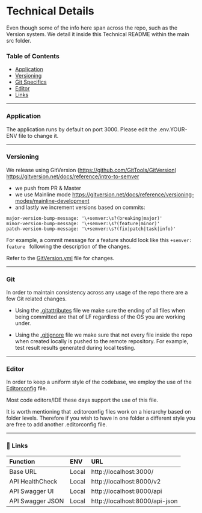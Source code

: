 # Technical Details 
Even though some of the info here span across the repo, such as the Version system. We detail it inside this Technical README within the main src folder.

### Table of Contents
- [Application](#application)
- [Versioning](#versioning)
- [Git Specifics](#git)
- [Editor](#editor)
- [Links](#🔗-links)

***

### Application

The application runs by default on port 3000. Please edit the .env.YOUR-ENV file to change it.

***

### Versioning

We release using GitVersion (https://github.com/GitTools/GitVersion) https://gitversion.net/docs/reference/intro-to-semver

- we push from PR & Master
- we use Mainline mode https://gitversion.net/docs/reference/versioning-modes/mainline-development
- and lastly we increment versions based on commits:

```
major-version-bump-message: '\+semver:\s?(breaking|major)'
minor-version-bump-message: '\+semver:\s?(feature|minor)'
patch-version-bump-message: '\+semver:\s?(fix|patch|task|info)'
```

For example, a commit message for a feature should look like this `+semver: feature ` following the description of the changes.

Refer to the [GitVersion.yml](../GitVersion.yml) file for changes.

***

### Git

In order to maintain consistency across any usage of the repo there are a few Git related changes. 

- Using the [.gitattributes](../.gitattributes) file we make sure the ending of all files when being committed are that of LF regardless of the OS you are working under.

- Using the [.gitignore](../.gitignore) file we make sure that not every file inside the repo when created locally is pushed to the remote repository. For example, test result results generated during local testing.

***

### Editor

In order to keep a uniform style of the codebase, we employ the use of the [Editorconfig](../.editorconfig) file.

Most code editors/IDE these days support the use of this file.

It is worth mentioning that .editorconfig files work on a hierarchy based on folder levels. Therefore if you wish to have in one folder a different style you are free to add another .editorconfig file.

***

### 🔗 Links

| Function                 | ENV   | URL                                                                                             |
| :----------------------- | :---- | :---------------------------------------------------------------------------------------------- |
| Base URL                 | Local | http://localhost:3000/                                                                          |
| API HealthCheck          | Local | http://localhost:8000/v2                                                                        |
| API Swagger UI           | Local | http://localhost:8000/api                                                                       |
| API Swagger JSON         | Local | http://localhost:8000/api-json                                                                  |

<br/>